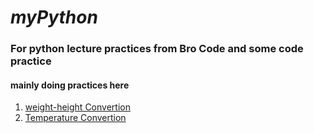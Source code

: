 <h1><b><i>myPython</i></b></h1>

<h3>For python lecture practices from Bro Code and some code practice</h3>
<h4><p> mainly doing practices here</p></h4>

<ol>
  <li>
    <a href = "https://github.com/SinathAhmed/myPython/blob/main/weight-heightConvert.py" target="_blank"> weight-height Convertion </a>
  </li>
  
  <li>
    <a href = "https://github.com/SinathAhmed/myPython/blob/main/TemperatureConvert.py" target="_blank"> Temperature Convertion </a>
  </li>
</ol>
